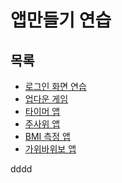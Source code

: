 # 앱만들기 연습

## 목록
* [로그인 화면 연습](https://github.com/flashSeok/AppPractice/tree/master/LoginPracticeMVC)</br>
* [업다운 게임](https://github.com/flashSeok/AppPractice/tree/master/UpDownGameAppMVC)</br>
* [타이머 앱](https://github.com/flashSeok/AppPractice/tree/master/TimerApp)</br>
* [주사위 앱](https://github.com/flashSeok/AppPractice/tree/master/DiceGameMVC)</br>
* [BMI 측정 앱](https://github.com/flashSeok/AppPractice/tree/master/BMIProjectMVC)</br>
* [가위바위보 앱](https://github.com/flashSeok/AppPractice/tree/master/RPSGameMVC)</br>

dddd
